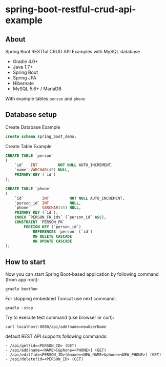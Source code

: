 # spring-boot-restful-crud-api-example

## About
Spring Boot RESTful CRUD API Examples with MySQL database

+ Gradle 4.0+
+ Java 1.7+
+ Spring Boot
+ Spring JPA
+ Hibernate
+ MySQL 5.6+ / MariaDB

With example tables ```person``` and ```phone```

## Database setup

Create Database Example

```sql
create schema spring_boot_demo;
```

Create Table Example

```sql
CREATE TABLE `person`
(
    `id`   INT         NOT NULL AUTO_INCREMENT,
    `name` VARCHAR(45) NULL,
    PRIMARY KEY (`id`)
);
```

```sql
CREATE TABLE `phone`
(
    `id`        INT         NOT NULL AUTO_INCREMENT,
    `person_id` INT         NULL,
    `phone`     VARCHAR(45) NULL,
    PRIMARY KEY (`id`),
    INDEX `PERSON_FK_idx` (`person_id` ASC),
    CONSTRAINT `PERSON_FK`
        FOREIGN KEY (`person_id`)
            REFERENCES `person` (`id`)
            ON DELETE CASCADE
            ON UPDATE CASCADE
);
```

## How to start

Now you can start Spring Boot-based application by following command (from app root):

```
gradle bootRun
```

For stopping embedded Tomcat use next command:

```
gradle -stop
```

Try to execute test command (use browser or curl):

```
curl localhost:8080/api/add?name=newUserName
```

default REST API supports following commands:

```
- /api/get?id=<PERSON_ID> (GET)
- /api/add?name=<NAME>[&phone=<PHONE>] (GET)
- /api/edit?id=<PERSON_ID>[&name=<NEW_NAME>&phone=<NEW_PHONE>] (GET)
- /api/delete?id=<PERSON_ID> (GET)
```